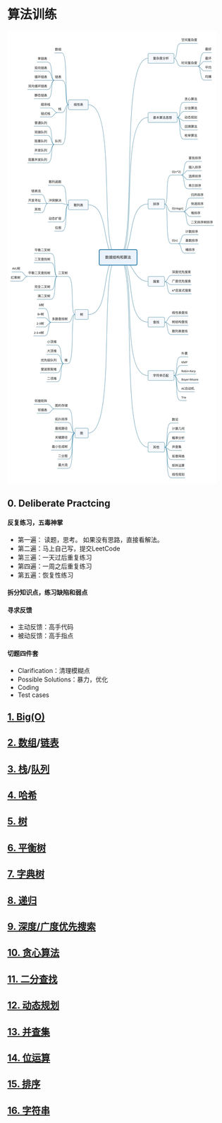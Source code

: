 # 算法训练

![](./images/leetcode-00.jpg)

## 0. Deliberate Practcing

#### 反复练习，五毒神掌

+ 第一遍： 读题，思考。 如果没有思路，直接看解法。
+ 第二遍：马上自己写，提交LeetCode
+ 第三遍：一天过后重复练习
+ 第四遍：一周之后重复练习
+ 第五遍：恢复性练习

#### 拆分知识点，练习缺陷和弱点

#### 寻求反馈

+ 主动反馈：高手代码
+ 被动反馈：高手指点

#### 切题四件套

+ Clarification：清理模糊点
+ Possible Solutions：暴力，优化
+ Coding
+ Test cases



## [1. Big(O)](./doc/big-o.md)



## [2. 数组](./doc/arr.md)/[链表](./doc/list.md)



## [3. 栈](doc/stack.md)/[队列](doc/queue.md)



## [4. 哈希](./doc/map-set.md)



## [5. 树](./doc/tree.md)



## [6. 平衡树](./doc/balance-tree.md)



## [7. 字典树](./doc/trie-tree.md)



## [8. 递归](./doc/recursion.md)



## [9. 深度/广度优先搜索](doc/dbfs.md)



## [10. 贪心算法](./doc/greedy.md)



## [11. 二分查找](./doc/search.md)



## [12. 动态规划](./doc/dp.md)



## [13. 并查集](./doc/dp.md)



## [14. 位运算](./doc/bit.md)



## [15. 排序](./doc/sort.md)



## [16. 字符串](./doc/pattern.md)


